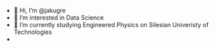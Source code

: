 - 👋 Hi, I’m @jakugre
- 👀 I’m interested in Data Science
- 🌱 I’m currently studying Engineered Physics on Silesian Univeristy of Technologies
- 

<!---
jakugre/jakugre is a ✨ special ✨ repository because its `README.md` (this file) appears on your GitHub profile.
You can click the Preview link to take a look at your changes.
--->
